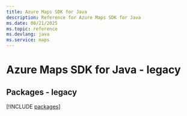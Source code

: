 ```yaml
---
title: Azure Maps SDK for Java
description: Reference for Azure Maps SDK for Java
ms.date: 08/21/2025
ms.topic: reference
ms.devlang: java
ms.service: maps
---
```

# Azure Maps SDK for Java - legacy
## Packages - legacy
[!INCLUDE [packages](maps-index.md)]
